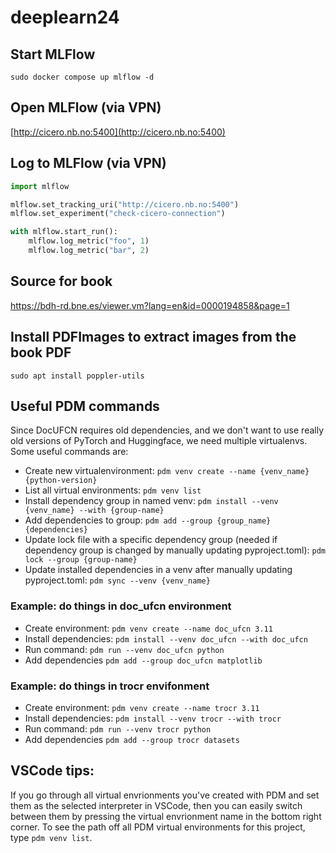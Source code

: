 # deeplearn24

## Start MLFlow

```
sudo docker compose up mlflow -d
```

## Open MLFlow (via VPN)

[http://cicero.nb.no:5400](http://cicero.nb.no:5400)


## Log to MLFlow (via VPN)

```python
import mlflow

mlflow.set_tracking_uri("http://cicero.nb.no:5400")
mlflow.set_experiment("check-cicero-connection")

with mlflow.start_run():
    mlflow.log_metric("foo", 1)
    mlflow.log_metric("bar", 2)
```

## Source for book
https://bdh-rd.bne.es/viewer.vm?lang=en&id=0000194858&page=1


## Install PDFImages to extract images from the book PDF
```
sudo apt install poppler-utils
```

## Useful PDM commands

Since DocUFCN requires old dependencies, and we don't want to use really old versions of PyTorch and Huggingface, we need multiple virtualenvs.
Some useful commands are:

 * Create new virtualenvironment: `pdm venv create --name {venv_name} {python-version}`
 * List all virtual environments: `pdm venv list`
 * Install dependency group in named venv: `pdm install --venv {venv_name} --with {group-name}`
 * Add dependencies to group: `pdm add --group {group_name} {dependencies}`
 * Update lock file with a specific dependency group (needed if dependency group is changed by manually updating pyproject.toml): `pdm lock --group {group-name}`
 * Update installed dependencies in a venv after manually updating pyproject.toml: `pdm sync --venv {venv_name}`

### Example: do things in doc_ufcn environment

 * Create environment: `pdm venv create --name doc_ufcn 3.11`
 * Install dependencies: `pdm install --venv doc_ufcn --with doc_ufcn`
 * Run command: `pdm run --venv doc_ufcn python`
 * Add dependencies `pdm add --group doc_ufcn matplotlib`

### Example: do things in trocr envifonment

 * Create environment: `pdm venv create --name trocr 3.11`
 * Install dependencies: `pdm install --venv trocr --with trocr`
 * Run command: `pdm run --venv trocr python`
 * Add dependencies `pdm add --group trocr datasets`

## VSCode tips:

If you go through all virtual envrionments you've created with PDM and set them as the selected interpreter in VSCode, then you can easily switch between them by pressing the virtual envrionment name in the bottom right corner.
To see the path off all PDM virtual environments for this project, type `pdm venv list`.
